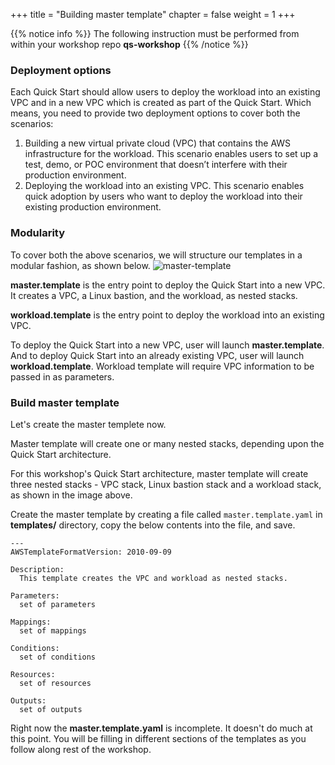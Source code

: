 +++
title = "Building master template"
chapter = false
weight = 1
+++

{{% notice info %}}
The following instruction must be performed from within your workshop repo **qs-workshop**
{{% /notice %}}

### Deployment options
Each Quick Start should allow users to deploy the workload into an existing VPC and in a new VPC which is created as part of the Quick Start. Which means, you need to provide two deployment options to cover both the scenarios:

1. Building a new virtual private cloud (VPC) that contains the AWS infrastructure for the workload. This scenario enables users to set up a test, demo, or POC environment that doesn’t interfere with their production environment.
2. Deploying the workload into an existing VPC. This scenario enables quick adoption by users who want to deploy the workload into their existing production environment.

### Modularity

To cover both the above scenarios, we will structure our templates in a modular fashion, as shown below.
![master-template](/images/master-template.png?width=40%&height=40%)

**master.template** is the entry point to deploy the Quick Start into a new VPC. It creates a VPC, a Linux bastion, and the workload, as nested stacks.

**workload.template** is the entry point to deploy the workload into an existing VPC.

To deploy the Quick Start into a new VPC, user will launch **master.template**. And to deploy Quick Start into an already existing VPC, user will launch **workload.template**. Workload template will require VPC information to be passed in as parameters.

### Build master template
Let's create the master templete now.

Master template will create one or many nested stacks, depending upon the Quick Start architecture. 

For this workshop's Quick Start architecture, master template will create three nested stacks - VPC stack, Linux bastion stack and a workload stack, as shown in the image above.

Create the master template by creating a file called `master.template.yaml` in **templates/** directory, copy the below contents into the file, and save.

```
---
AWSTemplateFormatVersion: 2010-09-09

Description:
  This template creates the VPC and workload as nested stacks.

Parameters:
  set of parameters

Mappings:
  set of mappings

Conditions:
  set of conditions

Resources:
  set of resources

Outputs:
  set of outputs
```

Right now the **master.template.yaml** is incomplete. It doesn't do much at this point. You will be filling in different sections of the templates as you follow along rest of the workshop.